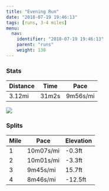 ```yaml
---
title: "Evening Run"
date: "2018-07-19 19:46:13"
tags: [runs, 3-4 miles]
menu:
  nav:
    identifier: "2018-07-19 19:46:13"
    parent: "runs"
    weight: 130
---
```


### Stats

| Distance | Time | Pace |
|----------|------|------|
|3.12mi|31m2s|9m56s/mi|

<img src='https://maps.googleapis.com/maps/api/staticmap?maptype=roadmap&path=enc:}wjeIjeyLk@kDnD~GRdJfDhKpKrFlLrUzDnOfGfe@k@eAl@`j@oAbSvAwTs@oh@f@fBmEu[aJs`@oJkPuDWuDsEsEaOB}EyDqF|AxD&key=AIzaSyAfqMeaZ1CCJFGP5cWud__oZnT_Pybg-1M&size=800x800&markers=color:yellow|label:S|53.47215,-2.26406&markers=color:green|label:F|53.47209999999999,-2.2642700000000002'>

### Splits

| Mile | Pace | Elevation |
|------|------|-----------|
|1|10m07s/mi|-0.3ft|
|2|10m01s/mi|-3.3ft|
|3|9m45s/mi|15.7ft|
|4|8m46s/mi|-12.5ft|
